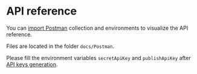 # API reference

You can [import Postman](https://learning.postman.com/docs/getting-started/importing-and-exporting/importing-data/) collection and environments to visualize the API reference.

Files are located in the folder `docs/Postman`.

Please fill the environment variables `secretApiKey` and `publishApiKey` after [API keys generation](api_keys.md).
